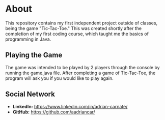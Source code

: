 # About

This repository contains my first independent project outside of classes, being the game "Tic-Tac-Toe." This was created shortly after the completion of my first coding course, which taught me the basics of programming in Java.

## Playing the Game

The game was intended to be played by 2 players through the console by running the game.java file. After completing a game of Tic-Tac-Toe, the program will ask you if you would like to play again.

## Social Network

- **LinkedIn:** https://www.linkedin.com/in/adrian-carnate/
- **GitHub:** https://github.com/aadriancar/